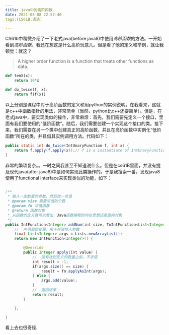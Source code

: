 ```yaml
---
title: java中的高阶函数
date: 2021-08-08 22:57:40
tags:[CS61B,语法]

---
```

CS61b中稍微介绍了一下老式java(before java8)中使用*高阶函数*的方法。一开始看到*高阶函数*，我还在想这是什么高阶玩意儿。但是看了他的定义和举例，就让我顿觉：就这？

>A higher order function is a function that treats other functions as data.

```python
def tenX(x):
    return 10*x

def do_twice(f, x):
    return f(f(x))
```

以上分别是课程中对于高阶函数的定义和用python的实例说明。在我看来，这就是c++中函数指针的用法，非常简单（当然，python比c++还要简单）。但是，在老式java中，要实现类似的操作，非常麻烦：首先，我们需要先定义一个接口，里面有我们要使用的“低阶函数”。随后，我们需要创建一个实现这个接口的类。接下来，我们需要在另一个类中创建真正的高阶函数，并且在高阶函数中实例化“低阶函数”所在的类，并且借其实例调用方法。代码如下：

```java
public static int do_twice(IntUnaryFunction f, int x) {
    return f.apply(f.apply(x));// f is a instantiate of IntUnaryFunction。
}

```

非常的繁琐复杂。。一时之间我甚至不知道说什么。但是在cs61B里面，并没有提及现代java(after java8)中是如何实现此类操作的。于是我搜索一番，发现java8使用了functional interface来实现类似的功能，如下：

```java

/**
 * 输入一定数量的参数，然后统一求值
 * @param size 需要求值的个数
 * @param fn 求值函数
 * @return 函数对象
 * 从函数的定义就可以看出，Java函数编程的内在思想还是面向对象
 */
public IntFunction<Integer> addNum(int size, ToIntFunction<List<Integer>> fn) {
    //  声明局部变量，用于存储传入参数
    final List<Integer> args = Lists.newArrayList();
    return new IntFunction<Integer>() {

        @Override
        public Integer apply(int value) {
            //  没有达到定义的数量之前，不求值
            int result = -1;
            if(args.size() == size) {
                result = fn.applyAsInt(args);
            } else {
                args.add(value);
            }
            //  返回结果
            return result;
        }

    };

}
```

看上去也很奇怪.

